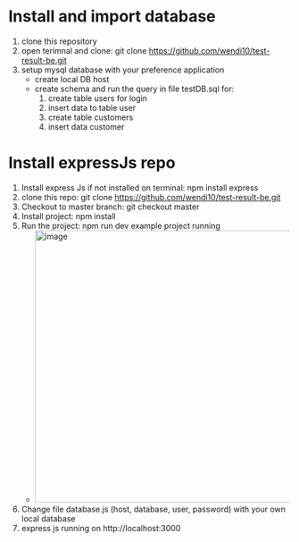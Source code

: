 # Install and import database
1. clone this repository
2. open terimnal and clone: git clone https://github.com/wendi10/test-result-be.git
3. setup mysql database with your preference application
    - create local DB host
    - create schema and run the query in file testDB.sql for:
      1. create table users for login
      2. insert data to table user
      3. create table customers
      4. insert data customer

# Install expressJs repo
1. Install express Js if not installed on terminal: npm install express
2. clone this repo: git clone https://github.com/wendi10/test-result-be.git
3. Checkout to master branch: git checkout master
4. Install project: npm install
5. Run the project: npm run dev
    example project running
    - <img width="487" alt="image" src="https://user-images.githubusercontent.com/52336664/174658824-d2b3b346-40af-43ec-94e6-9e419d035290.png">
6. Change file database.js (host, database, user, password) with your own local database
7. express js running on http://localhost:3000
 
